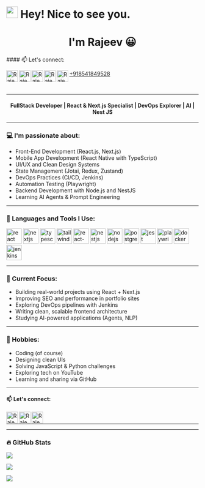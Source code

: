 
<h1><img src="https://emojis.slackmojis.com/emojis/images/1531849430/4246/blob-sunglasses.gif?1531849430" width="30"/> Hey! Nice to see you.</h1>
<h1 align="center">I'm Rajeev 😀</h1>
#### 📫 Let's connect:

[<img align="left" alt="Rajeev | LinkedIn" width="30px" src="https://img.icons8.com/color/48/000000/linkedin.png" />][linkedin]
[<img align="left" alt="Rajeev | GitHub" width="30px" src="https://img.icons8.com/ios-filled/50/000000/github.png" />][github]
[<img align="left" alt="Rajeev | Email" width="30px" src="https://img.icons8.com/color/48/000000/gmail-new.png" />][email]
[<img align="left" alt="Rajeev | Portfolio" width="30px" src="https://img.icons8.com/external-flaticons-lineal-color-flat-icons/64/000000/external-portfolio-resume-flaticons-lineal-color-flat-icons.png" />][portfolio]
[<img align="left" alt="Rajeev | Phone" width="30px" src="https://img.icons8.com/color/48/000000/phone.png" /> +918541849528 ][phone] 

<br/>

---

[linkedin]: https://www.linkedin.com/in/rajeevranjanse/
[github]: https://github.com/rajeever19
[email]: mailto:rrsrrsrajeev@gmail.com
[portfolio]: https://rajeevdev.vercel.app/
[phone]: tel:+918541849528

<h4 align="center">FullStack Developer | React & Next.js Specialist | DevOps Explorer | AI | Nest JS</h4>

---

### 💻 I'm passionate about:
* Front-End Development (React.js, Next.js)
* Mobile App Development (React Native with TypeScript)
* UI/UX and Clean Design Systems
* State Management (Jotai, Redux, Zustand)
* DevOps Practices (CI/CD, Jenkins)
* Automation Testing (Playwright)
* Backend Development with Node.js and NestJS
* Learning AI Agents & Prompt Engineering

---

### 🚀 Languages and Tools I Use:
<p align="left">
  <a href="https://reactjs.org/" target="_blank"><img src="https://cdn.worldvectorlogo.com/logos/react-2.svg" alt="react" width="40" height="40"/></a>
  <a href="https://nextjs.org/" target="_blank"><img src="https://cdn.worldvectorlogo.com/logos/nextjs-2.svg" alt="nextjs" width="40" height="40"/></a>
  <a href="https://www.typescriptlang.org/" target="_blank"><img src="https://cdn.worldvectorlogo.com/logos/typescript.svg" alt="typescript" width="40" height="40"/></a>
  <a href="https://tailwindcss.com/" target="_blank"><img src="https://cdn.worldvectorlogo.com/logos/tailwind-css-2.svg" alt="tailwind" width="40" height="40"/></a>
  <a href="https://reactnative.dev/" target="_blank"><img src="https://cdn.worldvectorlogo.com/logos/react-native-1.svg" alt="react-native" width="40" height="40"/></a>
  <a href="https://nestjs.com/" target="_blank"><img src="https://cdn.worldvectorlogo.com/logos/nestjs.svg" alt="nestjs" width="40" height="40"/></a>
  <a href="https://nodejs.org/" target="_blank"><img src="https://cdn.worldvectorlogo.com/logos/nodejs-icon.svg" alt="nodejs" width="40" height="40"/></a>
  <a href="https://www.postgresql.org/" target="_blank"><img src="https://cdn.worldvectorlogo.com/logos/postgresql.svg" alt="postgresql" width="40" height="40"/></a>
  <a href="https://jestjs.io/" target="_blank"><img src="https://cdn.worldvectorlogo.com/logos/jest-0.svg" alt="jest" width="40" height="40"/></a>
  <a href="https://playwright.dev/" target="_blank"><img src="https://cdn.worldvectorlogo.com/logos/microsoft-playwright.svg" alt="playwright" width="40" height="40"/></a>
  <a href="https://www.docker.com/" target="_blank"><img src="https://cdn.worldvectorlogo.com/logos/docker.svg" alt="docker" width="40" height="40"/></a>
  <a href="https://www.jenkins.io/" target="_blank"><img src="https://cdn.worldvectorlogo.com/logos/jenkins-1.svg" alt="jenkins" width="40" height="40"/></a>
</p>

---

### 🎯 Current Focus:
- Building real-world projects using React + Next.js
- Improving SEO and performance in portfolio sites
- Exploring DevOps pipelines with Jenkins
- Writing clean, scalable frontend architecture
- Studying AI-powered applications (Agents, NLP)

---

### 🎵 Hobbies:
* Coding (of course)
* Designing clean UIs
* Solving JavaScript & Python challenges
* Exploring tech on YouTube
* Learning and sharing via GitHub

---

#### 📫 Let's connect:

[<img align="left" alt="Rajeev | LinkedIn" width="30px" src="https://img.icons8.com/color/48/000000/linkedin.png" />][linkedin]
[<img align="left" alt="Rajeev | GitHub" width="30px" src="https://img.icons8.com/ios-filled/50/000000/github.png" />][github]
[<img align="left" alt="Rajeev | LeetCode" width="30px" src="https://user-images.githubusercontent.com/36547915/97088991-45da5d00-1652-11eb-900f-80d106540f4f.png" />][leetcode]

<br/>

---

[linkedin]: https://www.linkedin.com/in/rajeevranjanse/
[github]: https://github.com/rajeever19
[leetcode]: https://leetcode.com/your-leetcode-username

---

### 🔥 GitHub Stats

<p><img align="center" src="https://github-readme-stats.vercel.app/api?username=rajeever19&show_icons=true&theme=default" /></p>
<p><img align="center" src="https://github-readme-streak-stats.herokuapp.com/?user=rajeever19&theme=default" /></p>
<p><img align="center" src="https://github-readme-stats.vercel.app/api/top-langs/?username=rajeever19&layout=compact" /></p>
